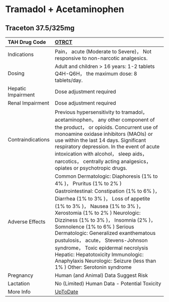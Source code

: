 # Tramadol + Acetaminophen

## Traceton 37.5/325mg

| TAH Drug Code      | [OTRCT](https://www.tahsda.org.tw/drugs/hissearch.php?drug_code=OTRCT)                                                                                                                                                                                                                                                                                                                                                                                                                                                                   |
|:-------------------|:-----------------------------------------------------------------------------------------------------------------------------------------------------------------------------------------------------------------------------------------------------------------------------------------------------------------------------------------------------------------------------------------------------------------------------------------------------------------------------------------------------------------------------------------|
| Indications        | Pain， acute (Moderate to Severe)， Not responsive to non-narcotic analgesics.                                                                                                                                                                                                                                                                                                                                                                                                                                                           |
| Dosing             | Adult and children > 16 years: 1-2 tablets Q4H-Q6H， the maximum dose: 8 tablets/day.                                                                                                                                                                                                                                                                                                                                                                                                                                                    |
| Hepatic Impairment | Dose adjustment required                                                                                                                                                                                                                                                                                                                                                                                                                                                                                                                 |
| Renal Impairment   | Dose adjustment required                                                                                                                                                                                                                                                                                                                                                                                                                                                                                                                 |
| Contraindications  | Previous hypersensitivity to tramadol， acetaminophen， any other component of the product， or opioids. Concurrent use of monoamine oxidase inhibitors (MAOIs) or use within the last 14 days. Significant respiratory depression. In the event of acute intoxication with alcohol， sleep aids， narcotics， centrally acting analgesics， opiates or psychotropic drugs.                                                                                                                                                              |
| Adverse Effects    | Common Dermatologic: Diaphoresis (1% to 4% )， Pruritus (1% to 2% ) Gastrointestinal: Constipation (1% to 6% )， Diarrhea (1% to 3% )， Loss of appetite (1% to 3% )， Nausea (1% to 3% )， Xerostomia (1% to 2% ) Neurologic: Dizziness (1% to 3% )， Insomnia (2% )， Somnolence (1% to 6% ) Serious Dermatologic: Generalized exanthematous pustulosis， acute， Stevens-Johnson syndrome， Toxic epidermal necrolysis Hepatic: Hepatotoxicity Immunologic: Anaphylaxis Neurologic: Seizure (less than 1% ) Other: Serotonin syndrome |
| Pregnancy          | Human (and Animal) Data Suggest Risk                                                                                                                                                                                                                                                                                                                                                                                                                                                                                                     |
| Lactation          | No (Limited) Human Data - Potential Toxicity                                                                                                                                                                                                                                                                                                                                                                                                                                                                                             |
| More Info          | [UpToDate](https://www.uptodate.com/contents/acetaminophen-paracetamol-and-tramadol-drug-information)                                                                                                                                                                                                                                                                                                                                                                                                                                    |

